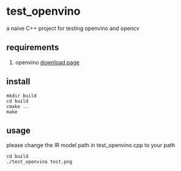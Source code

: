 # test_openvino
a naive C++ project for testing openvino and opencv

## requirements
1. openvino 
   [download page](https://software.intel.com/content/www/us/en/develop/tools/openvino-toolkit/choose-download/linux.html)

## install
```
mkdir build
cd build
cmake ..
make
```
## usage
please change the IR model path in test_openvino.cpp to your path
```
cd build
./test_openvino test.png
```
